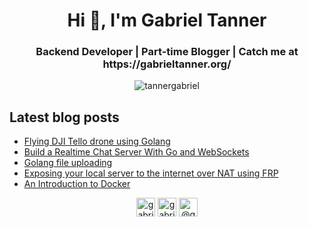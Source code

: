 <h1 align="center">Hi 👋, I'm Gabriel Tanner</h1>
<h3 align="center">Backend Developer | Part-time Blogger | Catch me at https://gabrieltanner.org/</h3>

<p align="center">
<img src="https://github-readme-stats.vercel.app/api?username=tannergabriel&show_icons=true" alt="tannergabriel" />
</p>

## Latest blog posts

<!-- BLOG-POST-LIST:START -->
- [Flying DJI Tello drone using Golang](https://gabrieltanner.org/blog/dji-tello-golang)
- [Build a Realtime Chat Server With Go and WebSockets](https://gabrieltanner.org/blog/realtime-chat-go-websockets)
- [Golang file uploading](https://gabrieltanner.org/blog/golang-file-uploading)
- [Exposing your local server to the internet over NAT using FRP](https://gabrieltanner.org/blog/port-forwarding-frp)
- [An Introduction to Docker](https://gabrieltanner.org/blog/docker-introduction)
<!-- BLOG-POST-LIST:END -->

<p align="center">
<a href="https://dev.to/gabrieltanner" target="blank"><img align="center" src="https://cdn.jsdelivr.net/npm/simple-icons@3.0.1/icons/dev-dot-to.svg" alt="gabrieltanner" height="30" width="30" /></a>
<a href="https://twitter.com/gabrieltanner14" target="blank"><img align="center" src="https://cdn.jsdelivr.net/npm/simple-icons@3.0.1/icons/twitter.svg" alt="gabrieltanner14" height="30" width="30" /></a>
<a href="https://medium.com/@gabrieltanner" target="blank"><img align="center" src="https://cdn.jsdelivr.net/npm/simple-icons@3.0.1/icons/medium.svg" alt="@gabrieltanner" height="30" width="30" /></a>
</p>